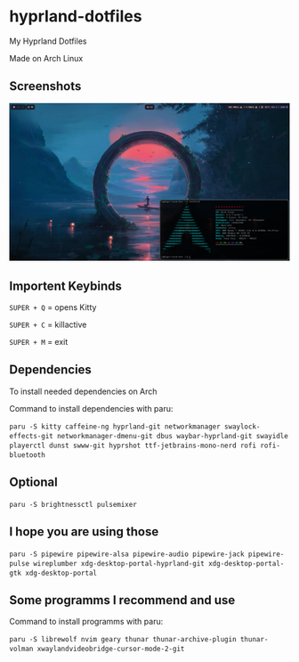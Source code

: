 # hyprland-dotfiles
My Hyprland Dotfiles

Made on Arch Linux

## Screenshots
![Preview](preview.png)

## Importent Keybinds
```SUPER + Q``` = opens Kitty

```SUPER + C``` = killactive

```SUPER + M``` = exit


## Dependencies
To install needed dependencies on Arch

Command to install dependencies with paru:

```paru -S kitty caffeine-ng hyprland-git networkmanager swaylock-effects-git networkmanager-dmenu-git dbus waybar-hyprland-git swayidle playerctl dunst swww-git hyprshot ttf-jetbrains-mono-nerd rofi rofi-bluetooth```

## Optional 
```paru -S brightnessctl pulsemixer```

## I hope you are using those
```paru -S pipewire pipewire-alsa pipewire-audio pipewire-jack pipewire-pulse wireplumber xdg-desktop-portal-hyprland-git xdg-desktop-portal-gtk xdg-desktop-portal```

## Some programms I recommend and use

Command to install programms with paru:

```paru -S librewolf nvim geary thunar thunar-archive-plugin thunar-volman xwaylandvideobridge-cursor-mode-2-git```

